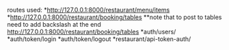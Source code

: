 routes used:
*http://127.0.0.1:8000/restaurant/menu/items
*http://127.0.0.1:8000/restaurant/booking/tables
**note that to post to tables need to add backslash at the end http://127.0.0.1:8000/restaurant/booking/tables
*auth/users/
*auth/token/login
*auth/token/logout
*restaurant/api-token-auth/
